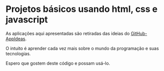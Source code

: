 <h1>Projetos básicos usando html, css e javascript</h1>

As aplicações aqui apresentadas são retiradas das ideias do <a href="https://github.com/florinpop17/app-ideas">GitHub-AppIdeas</a>.

O intuito é aprender cada vez mais sobre o mundo da programação e suas tecnologias.

Espero que gostem deste código e possam usá-lo.
